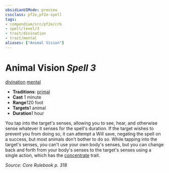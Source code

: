 ```yaml
---
obsidianUIMode: preview
cssclass: pf2e,pf2e-spell
tags:
- compendium/src/pf2e/crb
- spell/level/3
- trait/divination
- trait/mental
aliases: ["Animal Vision"]
---
```

# Animal Vision *Spell 3*   
[divination](rules/traits/divination.md)  [mental](rules/traits/mental.md)  

- **Traditions**: [primal](rules/traits/primal.md)
- **Cast** 1 minute 
- **Range**120 foot
- **Targets**1 animal
- **Duration**1 hour

You tap into the target's senses, allowing you to see, hear, and otherwise sense whatever it senses for the spell's duration. If the target wishes to prevent you from doing so, it can attempt a Will save, negating the spell on a success, but most animals don't bother to do so. While tapping into the target's senses, you can't use your own body's senses, but you can change back and forth from your body's senses to the target's senses using a single action, which has the [concentrate](rules/traits/concentrate.md) trait.

*Source: Core Rulebook p. 318*